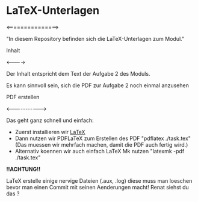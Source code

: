 # LaTeX-Unterlagen

<===============>

"In diesem Repository befinden sich die LaTeX-Unterlagen zum Modul."

Inhalt

<---->

Der Inhalt entspricht dem Text der Aufgabe 2 des Moduls.

Es kann sinnvoll sein, sich die PDF zur Aufgabe 2 noch einmal
anzusehen

PDF erstellen

<----------->

Das geht ganz schnell und einfach:

- Zuerst installieren wir [LaTeX](tug.org/texlive/)
- Dann nutzen wir PDFLaTeX zum Erstellen des PDF
  "pdflatex ./task.tex" (Das muessen wir mehrfach machen, damit die PDF auch fertig wird.)
- Alternativ koennen wir auch einfach LaTeX Mk nutzen
  "latexmk -pdf ./task.tex"

**!!ACHTUNG!!**

LaTeX erstelle einige nervige Dateien (.aux, .log) diese muss man loeschen bevor
man einen Commit mit seinen Aenderungen macht!
Renat siehst du das ?

